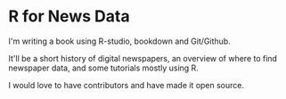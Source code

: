 # R for News Data

I'm writing a book using R-studio, bookdown and Git/Github.

It'll be a short history of digital newspapers, an overview of where to find newspaper data, and some tutorials mostly using R.

I would love to have contributors and have made it open source.
